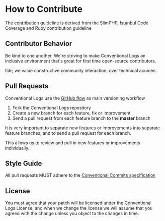 # How to Contribute

The contribution guideline is derived from the SlimPHP, Istanbul Code Coverage and Ruby contribution guideline

## Contributor Behavior

Be kind to one another. We're striving to make Conventional Logs an inclusive environment that's great for first time open-source contributors.

tldr; we value constructive community interaction, over technical acumen.

## Pull Requests

Conventional Logs use the [GitHub flow](https://guides.github.com/introduction/flow/) as main versioning workflow

1. Fork the Conventional Logs repository
2. Create a new branch for each feature, fix or improvement
3. Send a pull request from each feature branch to the **master** branch

It is very important to separate new features or improvements into separate feature branches, and to send a
pull request for each branch.

This allows us to review and pull in new features or improvements individually.

## Style Guide

All pull requests MUST adhere to the [Conventional Commits specification](https://conventionalcommits.org/)

## License

You must agree that your patch will be licensed under the Conventional Logs License, and when we change the license we will assume that you agreed with the change unless you object to the changes in time.